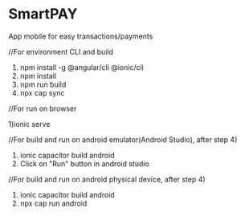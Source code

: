 # SmartPAY
App mobile for easy transactions/payments

//For environment CLI and build

1) npm install -g @angular/cli @ionic/cli
2) npm install
3) npm run build
4) npx cap sync

//For run on browser

1)ionic serve

//For build and run on android emulator(Android Studio), after step 4)
1) ionic capacitor build android
2) Click on "Run" button in android studio

//For build and run on android physical device, after step 4)

1) ionic capacitor build android
2) npx cap run android

